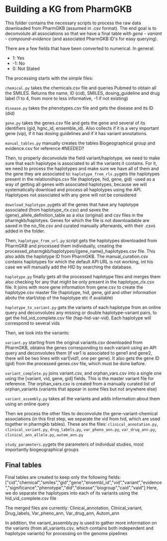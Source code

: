 # Building a KG from PharmGKB
This folder contains the necessary scripts to process the raw data downloaded from PharmGKB (assumed in .csv format). The end goal is to deconvolute all associations so that we have a final table with *gene - variant - compound-evidence* (and associated PharmGKB ID's for easy querying).

There are a few fields that have been converted to numerical. In general:
* 1: Yes
* -1: No
* 0: Not Stated

The processing starts with the _simple_ files:

`chemical.py` takes the chemicals.csv file and queries Pubmed to obtain all the SMILES. Returns the name, ID (cid), SMILES, dosing_guideline and drug label (1 to 4, from more to less informative, -1 if not existing)

`disease.py` takes the phenotypes.csv file and gets the disease and its ID (did)

`gene.py` takes the genes.csv file and gets the gene and several of its identifiers (gid, hgnc_id, ensemble_id). Also collects if it is a very important gene (vip), if it has dosing guidelines and if it has variant annotations.

`manual_tables.py` manually creates the tables Biogeographical group and evidence.csv for reference #NEEDED?

Then, to properly deconvolute the field variant/haplotype, we need to make sure that each haplotype is associated to all the variants it contains. For it, we need to process the haplotypes and make sure we have all of them and the gene they are associated to:
`haplotype_from_rlx.py`gets the haplotypes present in the relationships.csv file (haplotype, hid, gene, gid) -used as a way of getting all genes with associated haplotypes, because we will systematically download and process all haplotypes using the API. Haplotypes not associated with any gene will not be considered

`download_haplotype.py`gets all the genes that have any haplotype associated (from haplotype_rlx.csv) and saves the {gene}_allele_definition_table as a xlsx (original) and csv files in the pharmgkb/haplotyes. Genes for which the file is not downloadable are saved in the no_file.csv and curated manually afterwards, with their .csvs added in the folder.

Then, `haplotype_from_url.py` script gets the haplotypes downloaded from PharmGKB and processed them individually, creating the processed_pharmgkb/haplotypes/{gene_name}_haplotypes.csv file. This also adds the haplotype ID from PharmGKB. The manual_curation.csv contains haplotypes for which the default API URL is not working, int his case we will manually add the HID by searching the database.

`haplotype.py` finally gets all the processed haplotype files and merges them also checking for any that might be only present in the haplotype_rlx.csv file. It joins with more gene information from gene.csv to create the haplotype.csv master file (haplotype, hid, gene, gid and other information abotu the start/stop of the haplotype etc if available)

`haplotype_to_variant.py` gets the variants of each haplotype from an online query and deconvolutes any missing or double haplotype-variant pairs, to get the hid_vid_complete.csv file (hap-hid-var-vid). Each haplotype will correspond to several vids

Then, we look into the variants:

`variant.py` starting from the original variants.csv downloaded from PharmGKB, obtains the genes corresponding to each variant using an API query and deconvolutes them (if var1 is associated to gene1 and gene2, there will be two lines with var1|vid1, one per gene). It also gets the gene ID (gid) from the processed genes.csv file, which must be done before.

`variant_complete.py` joins variant.csv, and orphan_vars.csv into a single one using the [variant, vid, gene, gid] fields. This is the master variant file for reference. The orphan_vars.csv is created from a manually curated list of orphan_variants (variants that appear in some files but not anywhere else)

`variant_assembly.py` takes all the variants and adds information about them using an online query 

Then we process the other files to deconvolute the gene-variant-chemical associations (in this first step, we separate the vid from hid, which are used together in pharmgkb tables). These are the files: `clinical_annotation.py`, `clinical_variant.py`, `drug_labels.py`,  `var_pheno_ann.py`, `var_drug_ann.py`, `clinical_ann_allele.py`, `autom_ann.py`

`study_parameters.py`gets the parameters of individual studies, most importantly biogeographical groups 


## Final tables
Final tables are created to keep only the following fields: ["cid","chemical","smiles","gid","gene","ensembl_id","vid","variant","evidence","significance","phenotype","did","disease","biogroup","caid","vaid"]
Here, we do separate the haplotypes into each of its variants using the hid_vid_complete.csv file

The merged files are currently:
Clinical_annotation, Clinical_variant, Drug_labels, Var_pheno_ann, Var_drug_ann, Autom_ann

In addition, the variant_assembly.py is used to gather more information on the variants (from all_variants.csv, which contains both independent and haplotype variants) for processing on the genome pipelines